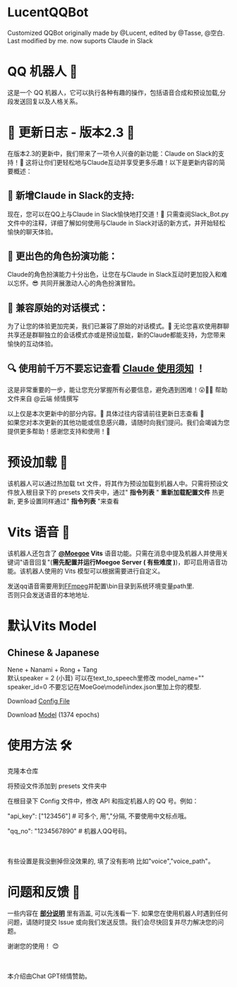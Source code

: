 # LucentQQBot
 Customized QQBot originally made by @Lucent, edited by @Tasse, @空白. Last modified by me. now suports Claude in Slack

 
# QQ 机器人 🤖
这是一个 QQ 机器人，它可以执行各种有趣的操作，包括语音合成和预设加载,分段发送回复以及人格关系。


# 🎉 更新日志 - 版本2.3 🚀
在版本2.3的更新中，我们带来了一项令人兴奋的新功能：Claude on Slack的支持！🥳 这将让你们更轻松地与Claude互动并享受更多乐趣！以下是更新内容的简要概述：

## 🌟 新增Claude in Slack的支持:
现在，您可以在QQ上与Claude in Slack愉快地打交道！🤖 只需查阅Slack_Bot.py文件中的注释，详细了解如何使用与Claude in Slack对话的新方式，并开始轻松愉快的聊天体验。
## 🎯 更出色的角色扮演功能：
Claude的角色扮演能力十分出色，让您在与Claude in Slack互动时更加投入和难以忘怀。😎 共同开展激动人心的角色扮演冒险。
## 💬 兼容原始的对话模式：
为了让您的体验更加完美，我们已兼容了原始的对话模式。💪 无论您喜欢使用群聊共享还是群聊独立的会话模式亦或是预设加载，新的Claude都能支持，为您带来愉快的互动体验。

## 🔍 使用前千万不要忘记查看 **[Claude 使用须知](https://github.com/BlackPinkiller/LucentQQBot/blob/main/Claude教程（必读！）.pdf)** ！
 这是非常重要的一步，能让您充分掌握所有必要信息，避免遇到困难！😮🚨✅ 帮助文件来自 @云端 倾情撰写

以上仅是本次更新中的部分内容。💫 具体过往内容请前往更新日志查看 🙌 <br>如果您对本次更新的其他功能或信息感兴趣，请随时向我们提问。我们会竭诚为您提供更多帮助！感谢您支持和使用！🎯

# 预设加载 📃
该机器人可以通过热加载 txt 文件，将其作为预设加载到机器人中。只需将预设文件放入根目录下的 presets 文件夹中，通过" **指令列表** " **重新加载配置文件** 热更新, 更多设置同样通过" **指令列表** "来查看

# Vits 语音 🎤
该机器人还包含了 **[@Moegoe](https://github.com/LlmKira/MoeGoe) Vits** 语音功能。只需在消息中提及机器人并使用关键词"语音回复"(**需先配置并运行Moegoe Server ( **有些难度** )**)，即可启用语音功能。该机器人使用的 Vits 模型可以根据需要进行自定义。

发送qq语音需要用到[FFmpeg](https://github.com/BtbN/FFmpeg-Builds/releases)并配置\bin目录到系统环境变量path里.<br>否则只会发送语音的本地地址.

# 默认Vits Model
## Chinese & Japanese
Nene + Nanami + Rong + Tang<br>默认speaker = 2 (小茸)
可以在text_to_speech里修改
model_name=""
speaker_id=0
不要忘记在MoeGoe\model\index.json里加上你的模型.

Download [Config File](https://sjtueducn-my.sharepoint.com/:u:/g/personal/cjang_cjengh_sjtu_edu_cn/EYZfZuW5jtxIqIesYOpFuB4BVWtItUIO2f9YxGQZelRxaQ?e=MCZPCL)

Download [Model](https://sjtueducn-my.sharepoint.com/:u:/g/personal/cjang_cjengh_sjtu_edu_cn/EQ0IKHchgzZAt0E6GryW17EBsIlIkmby6BcO9FtoODjwNQ?e=5uzWtj) (1374 epochs)


# 使用方法 🛠️
克隆本仓库

将预设文件添加到 presets 文件夹中

在根目录下 Config 文件中，修改 API 和指定机器人的 QQ 号。例如：

"api_key": ["123456"] # 可多个, 用","分隔, 不要使用中文标点哦。

"qq_no": "1234567890" # 机器人QQ号码。

<br><br>有些设置是我没删掉但没效果的, 填了没有影响
比如"voice","voice_path"。

# 问题和反馈 🤔
一些内容在 **[部分说明](https://github.com/BlackPinkiller/LucentQQBot/blob/main/%E9%83%A8%E5%88%86%E8%AF%B4%E6%98%8E(%E7%9C%8B%E8%BF%99%E4%B8%AA).pdf)** 里有涵盖, 可以先浅看一下.
如果您在使用机器人时遇到任何问题，请随时提交 Issue 或向我们发送反馈。我们会尽快回复并尽力解决您的问题。

谢谢您的使用！ 😊




<br><br>本介绍由Chat GPT倾情赞助。
